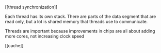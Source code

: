 [[thread synchronization]]

Each thread has its own stack. There are parts of the data segment that are read only, but a lot is shared memory that threads use to communicate.

Threads are important because improvements in chips are all about adding more cores, not increasing clock speed

[[cache]]
